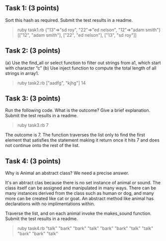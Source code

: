 ## Task 1: (3 points) 
Sort this hash as required. Submit the test results in a readme.

> ruby task1.rb
{"13"=>"sd roy", "22"=>"ed nelson", "12"=>"adam smith"}
[["12", "adam smith"], ["22", "ed nelson"], ["13", "sd roy"]]

## Task 2: (3 points) 
(a) Use the find_all or select function to filter out strings from a1, which start with character “c” 
(b) Use inject function to compute the total length of all strings in array1.

> ruby task2.rb
["aadfg", "kjhg"]
14

## Task 3: (3 points) 
Run the following code. What is the outcome? Give a brief explanation. Submit the test results in a readme.

> ruby task3.rb
7

The outcome is 7. The function traverses the list only to find the first element that satisfies the statement making it return once it hits 7 and does not continue onto the rest of the list. 


## Task 4: (3 points) 
Why is Animal an abstract class? We need a precise answer. 

It's an abtract clas because there is no set instance of animal or sound. The class itself can be assigned and manipulated in many ways. There can be many instances derived from the class such as human or dog, and many more can be created like cat or goat. An abstract method like animal has declarations with no implimentations within. 


Traverse the list, and on each animal invoke the makes_sound function. Submit the test results in a readme.

> ruby task4.rb
"talk"
"bark"
"bark"
"talk"
"bark"
"bark"
"talk"
"talk"
"bark"
"bark"
"talk"